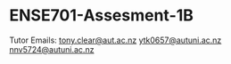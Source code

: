 # ENSE701-Assesment-1B

Tutor Emails: 
  tony.clear@aut.ac.nz
  ytk0657@autuni.ac.nz
  nnv5724@autuni.ac.nz
